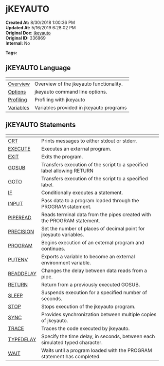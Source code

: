 # jKEYAUTO

**Created At:** 8/30/2018 1:00:36 PM  
**Updated At:** 5/16/2019 6:28:02 PM  
**Original Doc:** [jkeyauto](https://docs.jbase.com/48575-jkeyauto/jkeyauto)  
**Original ID:** 336869  
**Internal:** No  

**Tags:**
<badge text='program performance' vertical='middle' />
<badge text='program profiling' vertical='middle' />

## jKEYAUTO Language

| <!----> | <!----> |
| --- | --- |
| [Overview](./../jkeyauto-overview) | Overview of the jkeyauto functionality. |
| [Options](./../options) | jkeyauto command line options. |
| [Profiling](./../jkeyauto-profiling) | Profiling with jkeyauto |
| [Variables](./../jkeyauto-variables) | Variables provided in jkeyauto programs |

## jKEYAUTO Statements

| <!----> | <!----> |
| --- | --- |
| [CRT](./../../../../jbase-basic-%28jbc%29/crt) | Prints messages to either stdout or stderr. |
| [EXECUTE](./../execute) | Executes an external program. |
| [EXIT](./../exit) | Exits the program. |
| [GOSUB](./../gosub) | Transfers execution of the script to a specified label allowing RETURN |
| [GOTO](336880-goto) | Transfers execution of the script to a specified label. |
| [IF](336879-if) | Conditionally executes a statement. |
| [INPUT](./../input) | Pass data to a program loaded through the PROGRAM statement. |
| [PIPEREAD](./../piperead) | Reads terminal data from the pipes created with the PROGRAM statement. |
| [PRECISION](precision) | Set the number of places of decimal point for jkeyauto variables. |
| [PROGRAM](./../program) | Begins execution of an external program and continues. |
| [PUTENV](./../putenv) | Exports a variable to become an external environment variable. |
| [READDELAY](./../readdelay) | Changes the delay between data reads from a pipe. |
| [RETURN](./../return) | Return from a previously executed GOSUB. |
| [SLEEP](https://https://static.zumasys.com/jbase/r99/knowledgebase/manuals/3.0/30manpages/man/jke2_JKEYAUTO.SLEEP.htm) | Suspends execution for a specified number of seconds. |
| [STOP](./../stop) | Stops execution of the jkeyauto program. |
| [SYNC](./../sync) | Provides synchronization between multiple copies of jkeyauto. |
| [TRACE](./../trace) | Traces the code executed by jkeyauto. |
| [TYPEDELAY](./../typedelay) | Specify the time delay, in seconds, between each simulated typed character. |
| [WAIT](./../wait) | Waits until a program loaded with the PROGRAM statement has completed. |
